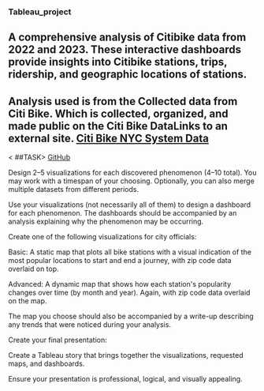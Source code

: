 ### Tableau_project

## A comprehensive analysis of Citibike data from 2022 and 2023. These interactive dashboards provide insights into Citibike stations, trips, ridership, and geographic locations of stations.

## Analysis used is from the Collected data from Citi Bike. Which is collected, organized, and made public on the Citi Bike DataLinks to an external site. [Citi Bike NYC System Data](https://citibikenyc.com/system-data)

< ##TASK>
<u>GitHub</u>

<TASK>


Design 2–5 visualizations for each discovered phenomenon (4–10 total). You may work with a timespan of your choosing. Optionally, you can also merge multiple datasets from different periods.

Use your visualizations (not necessarily all of them) to design a dashboard for each phenomenon. The dashboards should be accompanied by an analysis explaining why the phenomenon may be occurring.

Create one of the following visualizations for city officials:

Basic: A static map that plots all bike stations with a visual indication of the most popular locations to start and end a journey, with zip code data overlaid on top.

Advanced: A dynamic map that shows how each station's popularity changes over time (by month and year). Again, with zip code data overlaid on the map.

The map you choose should also be accompanied by a write-up describing any trends that were noticed during your analysis.

Create your final presentation:

Create a Tableau story that brings together the visualizations, requested maps, and dashboards.

Ensure your presentation is professional, logical, and visually appealing.
